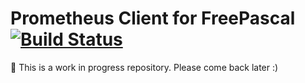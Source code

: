 # Prometheus Client for FreePascal [![Build Status](https://travis-ci.org/piradoiv/prometheus-client-pascal.svg?branch=master)](https://travis-ci.org/piradoiv/prometheus-client-pascal)

👷 This is a work in progress repository. Please come back later :)

